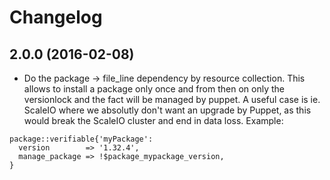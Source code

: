 # Changelog

## 2.0.0 (2016-02-08)
* Do the package -> file_line dependency by resource collection. This allows to install a package only once and from then on only the versionlock and the fact will be managed by puppet. A useful case is ie. ScaleIO where we absolutly don't want an upgrade by Puppet, as this would break the ScaleIO cluster and end in data loss. Example:

```puppet
package::verifiable{'myPackage':
  version        => '1.32.4',
  manage_package => !$package_mypackage_version,
}
```
